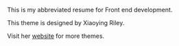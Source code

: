 This is my abbreviated resume for Front end development. 

This theme is designed by Xiaoying Riley.

Visit her [website](http://themes.3rdwavemedia.com/) for more themes.

